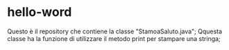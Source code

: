 # hello-word
Questo è il repository che contiene la classe "StamoaSaluto.java";
Qquesta classe ha la funzione di utilizzare il metodo print per stampare una stringa; 
